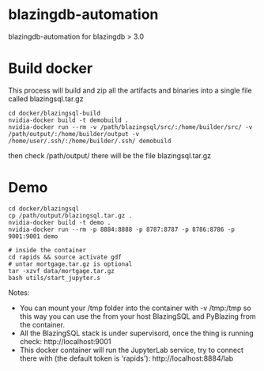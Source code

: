 # blazingdb-automation
blazingdb-automation for blazingdb > 3.0

# Build docker

This process will build and zip all the artifacts and binaries into a single file called blazingsql.tar.gz

```shell-script
cd docker/blazingsql-build
nvidia-docker build -t demobuild .
nvidia-docker run --rm -v /path/blazingsql/src/:/home/builder/src/ -v /path/output/:/home/builder/output -v /home/user/.ssh/:/home/builder/.ssh/ demobuild
```

then check /path/output/ there will be the file blazingsql.tar.gz

# Demo
```shell-script
cd docker/blazingsql
cp /path/output/blazingsql.tar.gz .
nvidia-docker build -t demo .
nvidia-docker run --rm -p 8884:8888 -p 8787:8787 -p 8786:8786 -p 9001:9001 demo

# inside the container
cd rapids && source activate gdf
# untar mortgage.tar.gz is optional 
tar -xzvf data/mortgage.tar.gz
bash utils/start_jupyter.s
```
Notes:
- You can mount your /tmp folder into the container  with -v /tmp:/tmp so this way you can use the from your host BlazingSQL and PyBlazing from the container.
- All the BlazingSQL stack is under supervisord, once the thing is running check: http://localhost:9001
- This docker container will run the JupyterLab service, try to connect there with (the default token is 'rapids'): http://localhost:8884/lab
